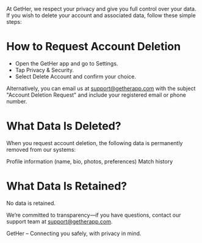 At GetHer, we respect your privacy and give you full control over your data. If you wish to delete your account and associated data, follow these simple steps:

# How to Request Account Deletion
- Open the GetHer app and go to Settings.
- Tap Privacy & Security.
- Select Delete Account and confirm your choice.

Alternatively, you can email us at support@getherapp.com with the subject "Account Deletion Request" and include your registered email or phone number.

# What Data Is Deleted?
When you request account deletion, the following data is permanently removed from our systems:

Profile information (name, bio, photos, preferences)
Match history


# What Data Is Retained?
No data is retained.

We’re committed to transparency—if you have questions, contact our support team at support@getherapp.com.

GetHer – Connecting you safely, with privacy in mind.
